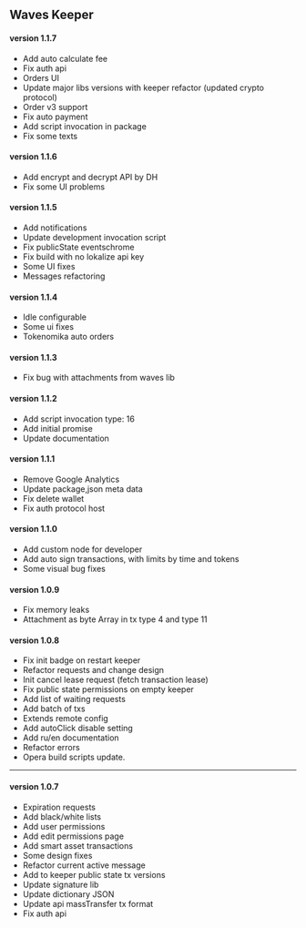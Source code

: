 ## Waves Keeper

#### version 1.1.7
+ Add auto calculate fee
+ Fix auth api
+ Orders UI
+ Update major libs versions with keeper refactor (updated crypto protocol)
+ Order v3 support
+ Fix auto payment
+ Add script invocation in package
+ Fix some texts

#### version 1.1.6
+ Add encrypt and decrypt API by DH
+ Fix some UI problems

#### version 1.1.5
+ Add notifications
+ Update development invocation script
+ Fix publicState eventschrome
+ Fix build with no lokalize api key
+ Some UI fixes
+ Messages refactoring

#### version 1.1.4
+ Idle configurable
+ Some ui fixes
+ Tokenomika auto orders

#### version 1.1.3
+ Fix bug with attachments from waves lib

#### version 1.1.2
+ Add script invocation type: 16
+ Add initial promise
+ Update documentation


#### version 1.1.1
+ Remove Google Analytics
+ Update package,json meta data
+ Fix delete wallet
+ Fix auth protocol host


#### version 1.1.0
+ Add custom node for developer
+ Add auto sign transactions, with limits by time and tokens
+ Some visual bug fixes 


#### version 1.0.9
+ Fix memory leaks
+ Attachment as byte Array in tx type 4 and type 11 


#### version 1.0.8

+ Fix init badge on restart keeper
+ Refactor requests and change design
+ Init cancel lease request (fetch transaction lease)
+ Fix public state permissions on empty keeper
+ Add list of waiting requests
+ Add batch of txs
+ Extends remote config
+ Add autoClick disable setting
+ Add ru/en documentation
+ Refactor errors
+ Opera build scripts update.

***
#### version 1.0.7

+ Expiration requests
+ Add black/white lists
+ Add user permissions
+ Add edit permissions page
+ Add smart asset transactions
+ Some design fixes
+ Refactor current active message
+ Add to keeper public state tx versions
+ Update signature lib
+ Update dictionary JSON
+ Update api massTransfer tx format
+ Fix auth api

